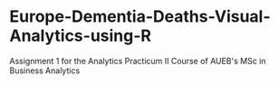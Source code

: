 # Europe-Dementia-Deaths-Visual-Analytics-using-R
Assignment 1 for the Analytics Practicum II Course of AUEB's MSc in Business Analytics
